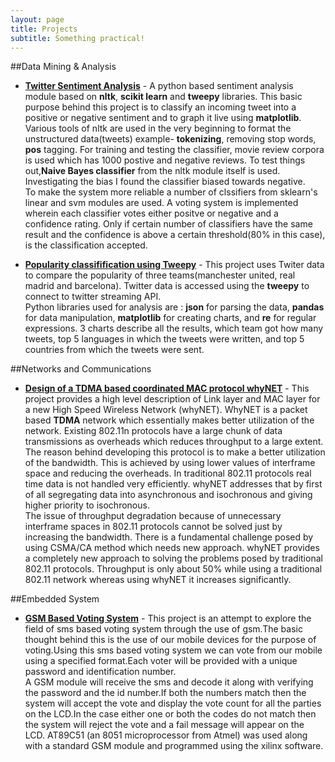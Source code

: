 ```yaml
---
layout: page
title: Projects
subtitle: Something practical!
---
```


##Data Mining & Analysis

-  **[Twitter Sentiment Analysis](http://github.com/souvikghosh/TwitterSentimentAnalysis)** - A python based sentiment analysis module based on <b>nltk</b>, <b>scikit learn</b> and <b>tweepy</b> libraries. This basic purpose behind this project is to classify an incoming tweet into a positive or negative sentiment and to graph it live using <b>matplotlib</b>. <br>
Various tools of nltk are used in the very beginning to format the unstructured data(tweets) example- <b>tokenizing</b>, removing stop words, <b>pos</b> tagging. For training and testing the classifier, movie review corpora is used which has 1000 postive and negative reviews. To test things out,<b>Naive Bayes classifier</b> from the nltk module itself is used. Investigating the bias I found the classifier biased towards negative.<br>
To make the system more reliable a number of clssifiers from sklearn's linear and svm modules are used. A voting system is implemented wherein each classifier votes either positve or negative and a confidence rating. Only if certain number of classifiers have the same result and the confidence is above a certain threshold(80% in this case), is the classification accepted.

-  **[Popularity classifification using Tweepy](http://github.com/souvikghosh/TwitterAnalysis)** - This project uses Twiter data to compare the popularity of three teams(manchester united, real madrid and barcelona). Twitter data is accessed using the <b>tweepy</b> to connect to twitter streaming API.<br> Python libraries used for analysis are : <b>json</b> for parsing the data, <b>pandas</b> for data manipulation, <b>matplotlib</b> for creating charts, and <b>re</b> for regular expressions. 3 charts describe all the results, which team got how many tweets, top 5 languages in which the tweets were written, and top 5 countries from which the tweets were sent.

##Networks and Communications

-  **[Design of a TDMA based coordinated MAC protocol whyNET](https://drive.google.com/file/d/0B1h-tBgm4w9VWHhSeFlqMVYyWHc/view?usp=sharing)** - This project provides a high level description of Link layer and MAC layer for a new High Speed Wireless Network (whyNET). WhyNET is a packet based <b>TDMA</b> network which essentially makes better utilization of the network. Existing 802.11n protocols have a large chunk of data transmissions as overheads which reduces throughput to a large extent.<br> The reason behind developing this protocol is to make a better utilization of the bandwidth. This is achieved by using lower values of interframe space and reducing the overheads. 
In traditional 802.11 protocols real time data is not handled very efficiently. whyNET addresses that by first of all segregating data into asynchronous and isochronous and giving higher priority to isochronous.<br> The issue of throughput degradation because of unnecessary interframe spaces in 802.11 protocols cannot be solved just by increasing the bandwidth. There is a fundamental challenge posed by using CSMA/CA method which needs new approach. whyNET provides a completely new approach to solving the problems posed by traditional 802.11 protocols. Throughput is only about 50% while using a traditional 802.11 network whereas using whyNET it increases significantly.

##Embedded System

-  **[GSM Based Voting System](https://docs.google.com/presentation/d/1SwUJ1Veg-fo0YyJ87p4SAU5JfBwtyE7vf4HIxDfZ8HM/edit?usp=sharing)** - This project is an attempt to explore the field of sms based voting system through the use of gsm.The basic thought behind this is the use of our mobile devices for the purpose of voting.Using this sms based voting system we can vote from our mobile using a specified format.Each voter will  be provided with a unique password and identification number.<br>A GSM module will receive the sms and decode it along with verifying the password and the id number.If  both the numbers match then the system will accept the vote and display the vote count for all the parties on the LCD.In the case either one or both the codes do not match then the system will reject the vote and a fail message will appear on the LCD. AT89C51 (an 8051 microprocessor from Atmel) was used along with a standard GSM module and programmed using the xilinx software.
